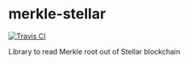 # merkle-stellar

[![Travis CI](https://travis-ci.org/keybase/merkle-stellar.svg?branch=master)](https://travis-ci.org/keybase/merkle-stellar)

Library to read Merkle root out of Stellar blockchain

